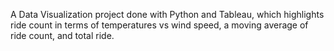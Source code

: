 A Data Visualization project done with Python and Tableau, which highlights ride count in terms of temperatures vs wind speed, a moving average of ride count, and total ride. 

